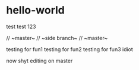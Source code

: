 # hello-world
test test 123

// ~master~
// ~side branch~
// ~master~

testing for fun1
testing for fun2
testing for fun3
idiot

now shyt editing on master
